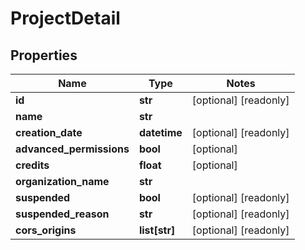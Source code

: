 # ProjectDetail

## Properties
Name | Type | Notes
------------ | ------------- | -------------
**id** | **str** | [optional] [readonly]
**name** | **str** |
**creation_date** | **datetime** | [optional] [readonly]
**advanced_permissions** | **bool** | [optional]
**credits** | **float** | [optional]
**organization_name** | **str** |
**suspended** | **bool** | [optional] [readonly]
**suspended_reason** | **str** | [optional] [readonly]
**cors_origins** | **list[str]** | [optional] [readonly]


